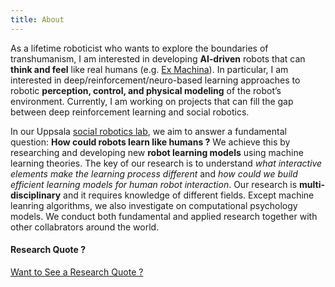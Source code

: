 ```yaml
---
title: About
---
```

As a lifetime roboticist who wants to explore the boundaries of transhumanism, I am interested in developing **AI-driven** robots that can **think and feel** like real humans (e.g. [Ex Machina](https://en.wikipedia.org/wiki/Ex_Machina_(film))). In particular, I am interested in deep/reinforcement/neuro-based learning approaches to robotic **perception, control, and physical modeling** of the robot’s environment. Currently, I am working on projects that can fill the gap between deep reinforcement learning and social robotics.

In our Uppsala [social robotics lab](hri.research.it.uu.se), we aim to answer a fundamental question: **How could robots learn like humans ?** We achieve this by researching and developing new **robot learning models** using machine learning theories. The key of our research is to understand _what interactive elements make the learning process different_ and _how could we build efficient learning models for human robot interaction_. 
Our research is **multi-disciplinary** and it requires knowledge of different fields. Except machine leanring algorithms, we also investigate on computational psychology models. We conduct both fundamental and applied research together with other collabrators around the world.




#### Research Quote ? 

<script>
    function showQuote() {
    	
        var quotes = [
      	{
	    text: " \"I have never looked upon ease and happiness as ends in themselves -- this critical basis I call the ideal of a pigsty.\" <p>-- Albert Einstein <p>  ",
	    img:  "http://images.mentalfloss.com/sites/default/files/styles/insert_main_wide_image/public/einstein1_7.jpg"
        },
        {
	    text: " \"That fondness for science, ... that affability and condescension which God shows to the learned, that promptitude with which he protects and supports them in the elucidation of obscurities and in the removal of difficulties, has encouraged me to compose a short work on calculating by al-jabr and al-muqabala , confining it to what is easiest and most useful in arithmetic.\" <p>--عبد الله محمد بن موسى الخوارزمی(al-Khwārizmī)</p>",
	    img:  "https://s3.amazonaws.com/files.digication.com/M2bae2c5dce10400fec56aceb9d58d08c.jpg",
         },
        {
	    text: "\"A huge tree that fills one's arms grows form a tiny seedling; a nine-storied tower rises from a heap of earth; A thousand li journey starts with the first step.\"<p> -- Laozi, Tao Te Ching </p> <br> <p>\"合抱之木,生于毫末,九层之台,起于累土;千里之行,始于足下\"</p> <p> -- 老子, 道德经</p>",
	    img:  "https://colinanderson9494.files.wordpress.com/2013/04/laozi.jpg",
        },
        {
	    text: "\"Oh, this fire so burns our brains, we would Dive to the depths of the gulf, Heaven or Hell, what matter? If only to find in the depths of the Unknown the New!\" <p> --Charles Baudelaire, The Flowers of Evil <\p> <br>\"Nous voulons, tant ce feu nous brûle le cerveau, Plonger au fond du gouffre, Enfer ou Ciel, qu'importe? Au fond de l'Inconnu pour trouver du nouveau!\" <p> --Charles Baudelaire, Les Fleurs du Mal <\p>",
	    img:  "https://upload.wikimedia.org/wikipedia/commons/1/16/%C3%89tienne_Carjat,_Portrait_of_Charles_Baudelaire,_circa_1862.jpg",
        }
      ];
      var quote = quotes[Math.floor(Math.random() * quotes.length)];
      if (document.getElementById("quote").innerHTML.length == 0){
          document.getElementById("quote").innerHTML =
              '<p>' + quote.text + '</p>' + '<br>' +
              '<img width="240" src="' + quote.img + '">';
	  document.getElementById("quote_btn").innerHTML = "Fold Quote";
      } else {
      	  document.getElementById("quote").innerHTML = "";
	  document.getElementById("quote_btn").innerHTML = "Want to See a Research Quote ?";
	  
      }
    }
</script>

<a markdown="0" id="quote_btn" href="javascript:showQuote()"  class="btn">Want to See a Research Quote ?</a>

<div id="quote"></div>
